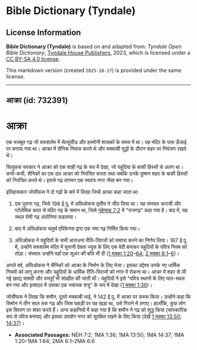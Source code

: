# Bible Dictionary (Tyndale)

## License Information

**Bible Dictionary (Tyndale)** is based on and adapted from: _Tyndale Open Bible Dictionary_, [Tyndale House Publishers](https://tyndaleopenresources.com/), 2023, which is licensed under a [CC BY-SA 4.0 license](https://creativecommons.org/licenses/by-sa/4.0/legalcode.en).

This markdown version (created `2025-10-17`) is provided under the same license.



--------------------------------

## आक्रा (id: 732391)

आक्रा
=====

एक मजबूत गढ़ जो यरूशलेम में सेल्यूसीड और हस्मोनी शासकों के समय में था। यह मंदिर के पास ऊँचाई पर बनाया गया था। आक्रा में सैनिक निवास करते थे और मक्काबी युद्धों के दौरान शहर पर नियंत्रण रखते थे।

सिलूकस सरकार ने आक्रा को एक शाही गढ़ के रूप में देखा, जो यहूदिया के बाकी हिस्सों से अलग था। कभी\-कभी, सैनिकों का एक दल आक्रा को नियंत्रित करता तथा जबकि उनके दुश्मन शहर के बाकी हिस्सों को नियंत्रित करते थे। इससे गढ़ लगभग एक स्वतंत्र नगर जैसा बन गया।

इतिहासकार जोसीफस ने दो गढ़ों के बारे में लिखा जिन्हें आक्रा कहा जाता था:

1. एक पुराना गढ़, जिसे 198 ई.पू. में अंतिओकस तृतीय ने जीत लिया था। यह संभवतः फारसी और प्टोलेमिक काल से मंदिर गढ़ के समान था, जिसे [नहेम्याह 7:2](https://ref.ly/Neh7:2) में "राजगढ़" कहा गया है। बाद में, यह स्थल रोमी गढ़ अंतोनिया कहलाया।
2. बाद में अंतिओकस चतुर्थ एपिफेनस द्वारा एक नया गढ़ निर्मित किया गया।

1. अंतिओकस ने यहूदियों के सभी आराधना रीति\-रिवाजों को समाप्त करने का निर्णय लिया। 167 ई.पू. में, उन्होंने यरूशलेम मंदिर में यूनानी देवता ज्यूस के लिए एक वेदी बनाकर यहूदियों के पवित्र नियम को तोड़ा। संभवतः उन्होंने वहाँ एक सूअर की बलि भी दी ([1 मक्का 1:20](https://ref.ly/1Macc1:20-1Macc1:64)–[64](https://ref.ly/1Macc1:20-1Macc1:64); [2 मक्का 6:1](https://ref.ly/2Macc6:1-2Macc6:6)–[6](https://ref.ly/2Macc6:1-2Macc6:6))।

अगले वर्ष, अंतिओकस ने सैनिकों को आक्रा के निर्माण के लिए भेजा। इसका उद्देश्य उनके नए धार्मिक नियमों को लागू करना और यहूदियों के धार्मिक रीति\-रिवाजों को नगर में रोकना था। आक्रा में शहर से ली गई खाद्य सामग्री और वस्तुएँ भी संग्रहीत की जाती थी। यहूदियों ने इसे "पवित्र स्थानों के लिए घात\-स्थल बन गया और इस्राएल में उसका एक भयानक शत्रु" के रूप में देखा ([1 मक्का 1:36](https://ref.ly/1Macc1:36))।

जोसीफस ने लिखा कि शमौन, दूसरे मक्काबी भाई, ने 142 ई.पू. में आक्रा पर कब्जा किया। उन्होंने कहा कि सिमोन ने तीन साल तक गढ़ और जिस पहाड़ी पर यह खड़ा था, उसे गिराने में लगाए। हालाँकि, कुछ लोग इस विवरण पर शंका करते हैं। अन्य कहानियों में कहा गया है कि शमौन ने गढ़ को शुद्ध किया (सांस्कारिक रूप से पवित्र बनाया) और इसका उपयोग नगर को सुरक्षित रखने के लिए किया (देखें [1 मक्का 13:50](https://ref.ly/1Macc13:50); [14:37](https://ref.ly/1Macc14:37))।

* **Associated Passages:** NEH 7:2; 1MA 1:36; 1MA 13:50; 1MA 14:37; 1MA 1:20–1MA 1:64; 2MA 6:1–2MA 6:6

